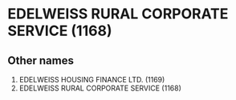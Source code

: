 # EDELWEISS RURAL CORPORATE SERVICE (1168)

## Other names
1. EDELWEISS HOUSING FINANCE LTD. (1169)
1. EDELWEISS RURAL CORPORATE SERVICE (1168)


